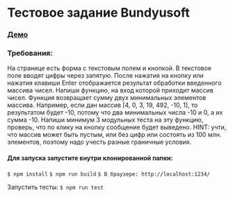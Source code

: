 # Тестовое задание Bundyusoft
### [Демо](https://bundyusoft.vercel.app/)

### Требования:
На странице есть форма с текстовым полем и кнопкой. В текстовое поле вводят цифры через запятую. После нажатия на кнопку или нажатия клавиши Enter отображается результат обработки введенного массива чисел.
Напиши функцию, на вход которой приходит массив чисел. Функция возвращает сумму двух минимальных элементов массива. Например, если дан массив [4, 0, 3, 19, 492, -10, 1], то результатом будет -10, потому что два минимальных числа -10 и 0, а их сумма -10.
Напиши минимум 3 модульных теста на эту функцию, проверь, что по клику на кнопку сообщение будет выведено.
HINT: учти, что массив может быть пустым, или без цифр или состоять из 100 млн. элементов, поэтому надо учесть разные граничные условия.

#### Для запуска запустите внутри клонированной папки:
`$ npm install`
`$ npm run build`
`$ В браузере: http://localhost:1234/`

Запустить тесты:
`$ npm run test`
